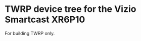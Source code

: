 TWRP device tree for the Vizio Smartcast XR6P10
========================================================

For building TWRP only.